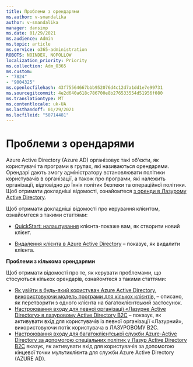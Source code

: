```yaml
---
title: Проблеми з орендарями
ms.author: v-smandalika
author: v-smandalika
manager: dansimp
ms.date: 01/29/2021
ms.audience: Admin
ms.topic: article
ms.service: o365-administration
ROBOTS: NOINDEX, NOFOLLOW
localization_priority: Priority
ms.collection: Adm_O365
ms.custom:
- "7824"
- "9004325"
ms.openlocfilehash: 43f75564667bbb952076d4c12d7a1dd1e7e99731
ms.sourcegitcommit: 4e2d640a618c786700e8b276533554d51956f080
ms.translationtype: MT
ms.contentlocale: uk-UA
ms.lasthandoff: 01/29/2021
ms.locfileid: "50714481"
---
```

# <a name="issues-with-tenants"></a>Проблеми з орендарями

Azure Active Directory (Azure AD) організовує такі об'єкти, як користувачі та програми в групах, які називаються орендарями. Орендарі дають змогу адміністратору встановлювати політики користувачів в організації, а також про програми, які належить організації, відповідно до їхніх політик безпеки та операційної політики. Щоб отримати докладніші відомості, ознайомтеся [з оренди в Лазурому Active Directory](https://docs.microsoft.com/azure/active-directory/develop/single-and-multi-tenant-apps).

Щоб отримати докладніші відомості про керування клієнтом, ознайомтеся з такими статтями:

- [QuickStart: налаштування](https://docs.microsoft.com/azure/active-directory/develop/quickstart-create-new-tenant) клієнта-покаже вам, як створити новий клієнт.

- [Видалення клієнта в Azure Active Directory](https://docs.microsoft.com/azure/active-directory/enterprise-users/directory-delete-howto) – показує, як видалити клієнта.

**Проблеми з кількома орендарями**

Щоб отримати відомості про те, як керувати проблемами, що стосуються кількох орендарів, ознайомтеся з такими статтями:

- [Як увійти в будь-який користувач Azure Active Directory, використовуючи модель програми для кількох клієнтів,](https://docs.microsoft.com/azure/active-directory/develop/howto-convert-app-to-be-multi-tenant) – описано, як перетворити з одного клієнта на багатоклієнтський застосунок.
- [Настроювання входу для певної організації «Лазурне Active Directory» в лазуровому Active Directory B2C](https://docs.microsoft.com/azure/active-directory-b2c/identity-provider-azure-ad-single-tenant?pivots=b2c-user-flow) – показує, як активувати вхід для користувачів із певної організації «Лазурний», використовуючи потік користувача в ЛАЗУРОВОМУ B2C.
- [Настроювання входу для багатоклієнтської служби Azure-Active Directory за допомогою спеціальних політик у Лазур Active Directory B2C](https://docs.microsoft.com/azure/active-directory-b2c/identity-provider-azure-ad-multi-tenant?pivots=b2c-custom-policy)  вказує, як активувати вхід для користувачів за допомогою кінцевої точки мультиклієнта для служби Azure Active Directory (AZURE AD).







